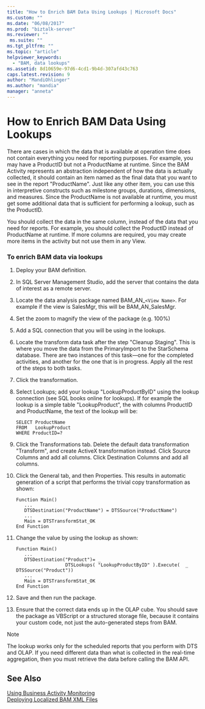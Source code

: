 ```yaml
---
title: "How to Enrich BAM Data Using Lookups | Microsoft Docs"
ms.custom: ""
ms.date: "06/08/2017"
ms.prod: "biztalk-server"
ms.reviewer: ""
 ms.suite: ""
ms.tgt_pltfrm: ""
ms.topic: "article"
helpviewer_keywords: 
  - "BAM, data lookups"
ms.assetid: 8d10659e-97d6-4cd1-9b4d-307afd43c763
caps.latest.revision: 9
author: "MandiOhlinger"
ms.author: "mandia"
manager: "anneta"
---
```

# How to Enrich BAM Data Using Lookups
There are cases in which the data that is available at operation time does not contain everything you need for reporting purposes. For example, you may have a ProductID but not a ProductName at runtime. Since the BAM Activity represents an abstraction independent of how the data is actually collected, it should contain an item named as the final data that you want to see in the report "ProductName". Just like any other item, you can use this in interpretive constructs such as milestone groups, durations, dimensions, and measures. Since the ProductName is not available at runtime, you must get some additional data that is sufficient for performing a lookup, such as the ProductID.  
  
 You should collect the data in the same column, instead of the data that you need for reports. For example, you should collect the ProductID instead of ProductName at runtime. If more columns are required, you may create more items in the activity but not use them in any View.  
  
### To enrich BAM data via lookups  
  
1.  Deploy your BAM definition.  
  
2.  In SQL Server Management Studio, add the server that contains the data of interest as a remote server.  
  
3.  Locate the data analysis package named BAM_AN_`<View Name>`. For example if the view is SalesMgr, this will be BAM_AN_SalesMgr.  
  
4.  Set the zoom to magnify the view of the package (e.g. 100%)  
  
5.  Add a SQL connection that you will be using in the lookups.  
  
6.  Locate the transform data task after the step "Cleanup Staging". This is where you move the data from the PrimaryImport to the StarSchema database. There are two instances of this task—one for the completed activities, and another for the one that is in progress. Apply all the rest of the steps to both tasks.  
  
7.  Click the transformation.  
  
8.  Select Lookups; add your lookup "LookupProductByID" using the lookup connection (see SQL books online for lookups). If for example the lookup is a simple table "LookupProduct", the with columns ProductID and ProductName, the text of the lookup will be:  
  
    ```  
    SELECT ProductName  
    FROM   LookupProduct  
    WHERE ProductID=?  
    ```  
  
9. Click the Transformations tab. Delete the default data transformation "Transform", and create ActiveX transformation instead. Click Source Columns and add all columns. Click Destination Columns and add all columns.  
  
10. Click the General tab, and then Properties. This results in automatic generation of a script that performs the trivial copy transformation as shown:  
  
    ```  
    Function Main()  
       ...  
       DTSDestination("ProductName") = DTSSource("ProductName")  
       ...  
       Main = DTSTransformStat_OK  
    End Function  
    ```  
  
11. Change the value by using the lookup as shown:  
  
    ```  
    Function Main()  
       ...  
       DTSDestination("Product")= _  
                      DTSLookups( "LookupProductByID" ).Execute(  _                                  DTSSource("Product"))  
       ...  
       Main = DTSTransformStat_OK  
    End Function  
    ```  
  
12. Save and then run the package.  
  
13. Ensure that the correct data ends up in the OLAP cube. You should save the package as VBScript or a structured storage file, because it contains your custom code, not just the auto-generated steps from BAM.  
  
> [!NOTE]
>  The lookup works only for the scheduled reports that you perform with DTS and OLAP. If you need different data than what is collected in the real-time aggregation, then you must retrieve the data before calling the BAM API.  
  
## See Also  
 [Using Business Activity Monitoring](../core/using-business-activity-monitoring.md)   
 [Deploying Localized BAM XML Files](../core/deploying-localized-bam-xml-files.md)